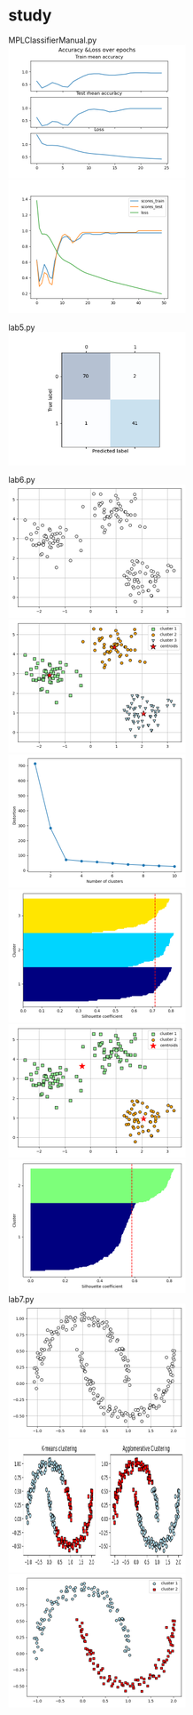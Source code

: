 # study

MPLClassifierManual.py
<br/>
<img src="images/IrisMLPClf_resultPlot.png" width="320" height="240">
<img src="images/IrisMLPClf_resultPlot2.png" width="320" height="240">
<br/>

lab5.py
<br/>
<img src="images/confusionMatrix.png" width="320" height="240">

lab6.py
<br/>
<img src="images/clustering1.png" width="320" height="240">
<img src="images/clustering2.png" width="320" height="240">
<img src="images/clustering3.png" width="320" height="240">
<img src="images/clustering4.png" width="320" height="240">
<img src="images/clustering5.png" width="320" height="240">
<img src="images/clustering6.png" width="320" height="240">
<br/>
lab7.py
<br/>
<img src="images/clustering7.png" width="320" height="240">
<img src="images/clustering8.png" width="320" height="240">
<img src="images/clustering9.png" width="320" height="240">
